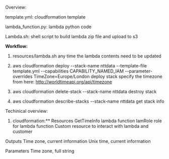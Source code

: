 Overview:

template.yml: cloudformation template

lambda_function.py: lambda python code

Lambda.sh: shell script to build lambda zip file and upload to s3


**Workflow:**

1. resources/lambda.sh
    any time the lambda contents need to be updated
    
2. aws cloudformation deploy --stack-name nttdata --template-file template.yml --capabilities CAPABILITY_NAMED_IAM --parameter-overrides TimeZone=Europe/London
    deploy stack
    specify the timezone from here: http://worldtimeapi.org/api/timezone
    
3. aws cloudformation delete-stack --stack-name nttdata
    destroy stack
    
4. aws cloudformation describe-stacks --stack-name nttdata
    get stack info
    
    
Techinical overview:

1. cloudformation:**
    Resources
      GetTimeInfo lambda function
      IamRole role for lambda function
      Custom resource to interact with lambda and customer
  
  
  Outputs
    Time zone, current information
    Unix time, current information
  
  
  Parameters
    Time zone, full string

